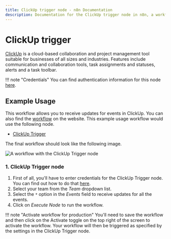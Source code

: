 ```yaml
---
title: ClickUp trigger node - n8n Documentation
description: Documentation for the ClickUp trigger node in n8n, a workflow automation platform. Includes details of operations and configuration, and links to examples and credentials information.
---
```


# ClickUp trigger

[ClickUp](https://clickup.com/) is a cloud-based collaboration and project management tool suitable for businesses of all sizes and industries. Features include communication and collaboration tools, task assignments and statuses, alerts and a task toolbar.

!!! note "Credentials"
    You can find authentication information for this node [here](/integrations/builtin/credentials/clickup/).



## Example Usage

This workflow allows you to receive updates for events in ClickUp. You can also find the [workflow](https://n8n.io/workflows/487) on the website. This example usage workflow would use the following node.

- [ClickUp Trigger]()

The final workflow should look like the following image.

![A workflow with the ClickUp Trigger node](/_images/integrations/builtin/trigger-nodes/clickuptrigger/workflow.png)


### 1. ClickUp Trigger node

1. First of all, you'll have to enter credentials for the ClickUp Trigger node. You can find out how to do that [here](/integrations/builtin/credentials/clickup/).
2. Select your team from the *Team* dropdown list.
3. Select the `*` option in the *Events* field to receive updates for all the events.
4. Click on *Execute Node* to run the workflow.

!!! note "Activate workflow for production"
    You'll need to save the workflow and then click on the Activate toggle on the top right of the screen to activate the workflow. Your workflow will then be triggered as specified by the settings in the ClickUp Trigger node.


